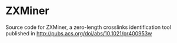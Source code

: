# ZXMiner
Source code for ZXMiner, a zero-length crosslinks identification tool published in http://pubs.acs.org/doi/abs/10.1021/pr400953w
